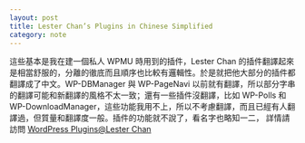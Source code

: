 ```yaml
---
layout: post
title: Lester Chan’s Plugins in Chinese Simplified
category: note
---
```


<div class=txt>
<p lang=zh>這些基本是我在建一個私人 WPMU 時用到的插件，Lester Chan 的插件翻譯起來是相當舒服的，分離的徹底而且順序也比較有邏輯性。於是就把他大部分的插件都翻譯成了中文。WP-DBManager 與 WP-PageNavi 以前就有翻譯，所以部分字串的翻譯可能和新翻譯的風格不太一致；還有一些插件沒翻譯，比如 WP-Polls 和 WP-DownloadManager，這些功能我用不上，所以不考慮翻譯，而且已經有人翻譯過，但質量和翻譯度一般。插件的功能就不說了，看名字也略知一二， 詳情請訪問 <a href="http://lesterchan.net/portfolio/programming/php/">WordPress Plugins@Lester Chan</a></p>
</div>